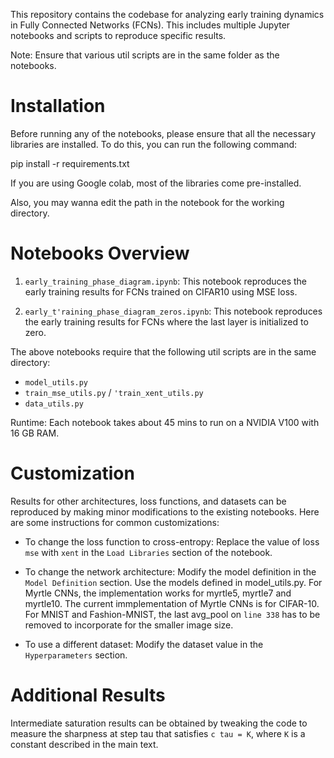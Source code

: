 This repository contains the codebase for analyzing early training dynamics in Fully Connected Networks (FCNs). This includes multiple Jupyter notebooks and scripts to reproduce specific results.

Note: Ensure that various util scripts are in the same folder as the notebooks.

# Installation

Before running any of the notebooks, please ensure that all the necessary libraries are installed. To do this, you can run the following command:

pip install -r requirements.txt

If you are using Google colab, most of the libraries come pre-installed. 

Also, you may wanna edit the path in the notebook for the working directory.


# Notebooks Overview

1. `early_training_phase_diagram.ipynb`: This notebook reproduces the early training results for FCNs trained on CIFAR10 using MSE loss.

2. `early_t'raining_phase_diagram_zeros.ipynb`: This notebook reproduces the early training results for FCNs where the last layer is initialized to zero.

The above notebooks require that the following util scripts are in the same directory:
* `model_utils.py`
* `train_mse_utils.py` / `'train_xent_utils.py`
* `data_utils.py`

Runtime: Each notebook takes about 45 mins to run on a NVIDIA V100 with 16 GB RAM.	

# Customization

Results for other architectures, loss functions, and datasets can be reproduced by making minor modifications to the existing notebooks. Here are some instructions for common customizations:

* To change the loss function to cross-entropy: Replace the value of loss `mse` with `xent` in the `Load Libraries` section of the notebook. 

* To change the network architecture: Modify the model definition in the `Model Definition` section. Use the models defined in model_utils.py. For Myrtle CNNs, the implementation works for myrtle5, myrtle7 and myrtle10. The current immplementation of Myrtle CNNs is for CIFAR-10. For MNIST and Fashion-MNIST, the last avg_pool on `line 338` has to be removed to incorporate for the smaller image size. 

* To use a different dataset: Modify the dataset value in the `Hyperparameters` section.

# Additional Results

Intermediate saturation results can be obtained by tweaking the code to measure the sharpness at step tau that satisfies `c tau = K`, where `K` is a constant described in the main text. 